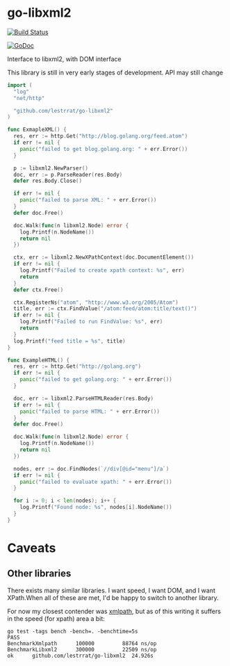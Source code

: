 # go-libxml2

[![Build Status](https://travis-ci.org/lestrrat/go-libxml2.svg?branch=master)](https://travis-ci.org/lestrrat/go-libxml2)

[![GoDoc](https://godoc.org/github.com/lestrrat/go-libxml2?status.svg)](https://godoc.org/github.com/lestrrat/go-libxml2)

Interface to libxml2, with DOM interface

This library is still in very early stages of development. API may still change

```go
import (
  "log"
  "net/http"

  "github.com/lestrrat/go-libxml2"
)

func ExmapleXML() {
  res, err := http.Get("http://blog.golang.org/feed.atom")
  if err != nil {
    panic("failed to get blog.golang.org: " + err.Error())
  }

  p := libxml2.NewParser()
  doc, err := p.ParseReader(res.Body)
  defer res.Body.Close()

  if err != nil {
    panic("failed to parse XML: " + err.Error())
  }
  defer doc.Free()

  doc.Walk(func(n libxml2.Node) error {
    log.Printf(n.NodeName())
    return nil
  })

  ctx, err := libxml2.NewXPathContext(doc.DocumentElement())
  if err != nil {
    log.Printf("Failed to create xpath context: %s", err)
    return
  }
  defer ctx.Free()

  ctx.RegisterNs("atom", "http://www.w3.org/2005/Atom")
  title, err := ctx.FindValue("/atom:feed/atom:title/text()")
  if err != nil {
    log.Printf("Failed to run FindValue: %s", err)
    return
  }
  log.Printf("feed title = %s", title)
}

func ExampleHTML() {
  res, err := http.Get("http://golang.org")
  if err != nil {
    panic("failed to get golang.org: " + err.Error())
  }

  doc, err := libxml2.ParseHTMLReader(res.Body)
  if err != nil {
    panic("failed to parse HTML: " + err.Error())
  }
  defer doc.Free()

  doc.Walk(func(n libxml2.Node) error {
    log.Printf(n.NodeName())
    return nil
  })

  nodes, err := doc.FindNodes(`//div[@id="menu"]/a`)
  if err != nil {
    panic("failed to evaluate xpath: " + err.Error())
  }

  for i := 0; i < len(nodes); i++ {
    log.Printf("Found node: %s", nodes[i].NodeName())
  }
}
```

# Caveats

## Other libraries

There exists many similar libraries. I want speed, I want DOM, and I want XPath.When all of these are met, I'd be happy to switch to another library.

For now my closest contender was [xmlpath](https://github.com/go-xmlpath/xmlpath), but as of this writing it suffers in the speed (for xpath) area a bit:

```
go test -tags bench -bench=. -benchtime=5s
PASS
BenchmarkXmlpath      100000         88764 ns/op
BenchmarkLibxml2      300000         22509 ns/op
ok      github.com/lestrrat/go-libxml2  24.926s
```
